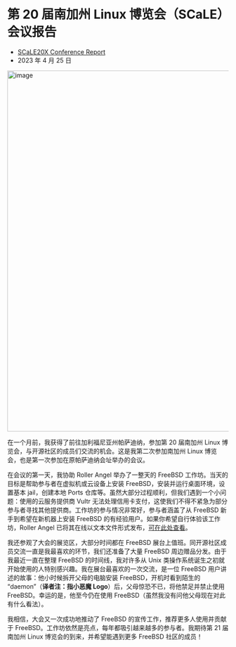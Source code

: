 # 第 20 届南加州 Linux 博览会（SCaLE）会议报告

- [SCaLE20X Conference Report](https://freebsdfoundation.org/blog/scale20x-conference-report/)
- 2023 年 4 月 25 日

<img width="1024" height="821" alt="image" src="https://github.com/user-attachments/assets/dd672bc0-a968-4cc0-b385-c45d59aebb77" />


在一个月前，我获得了前往加利福尼亚州帕萨迪纳，参加第 20 届南加州 Linux 博览会，与开源社区的成员们交流的机会。这是我第二次参加南加州 Linux 博览会，也是第一次参加在原帕萨迪纳会址举办的会议。

在会议的第一天，我协助 Roller Angel 举办了一整天的 FreeBSD 工作坊。当天的目标是帮助参与者在虚拟机或云设备上安装 FreeBSD，安装并运行桌面环境，设置基本 jail，创建本地 Ports 仓库等。虽然大部分过程顺利，但我们遇到一个小问题：使用的云服务提供商 Vultr 无法处理信用卡支付，这使我们不得不紧急为部分参与者寻找其他提供商。工作坊的参与情况非常好，参与者涵盖了从 FreeBSD 新手到希望在新机器上安装 FreeBSD 的有经验用户。如果你希望自行体验该工作坊，Roller Angel 已将其在线以文本文件形式发布，[可在此处查看](https://github.com/possnfiffer/bsd-pw/blob/gh-pages/docs/Intro_to_FreeBSD_Workshop.md)。

我还参观了大会的展览区，大部分时间都在 FreeBSD 展台上值班。同开源社区成员交流一直是我最喜欢的环节，我们还准备了大量 FreeBSD 周边赠品分发。由于我最近一直在整理 FreeBSD 的时间线，我对许多从 Unix 类操作系统诞生之初就开始使用的人特别感兴趣。我在展台最喜欢的一次交流，是一位 FreeBSD 用户讲述的故事：他小时候拆开父母的电脑安装 FreeBSD，开机时看到陌生的 “daemon”（**译者注：指小恶魔 Logo**）后，父母惊恐不已，将他禁足并禁止使用 FreeBSD。幸运的是，他至今仍在使用 FreeBSD（虽然我没有问他父母现在对此有什么看法）。

我相信，大会又一次成功地推动了 FreeBSD 的宣传工作，推荐更多人使用并贡献于 FreeBSD。工作坊依然是亮点，每年都吸引越来越多的参与者。我期待第 21 届南加州 Linux 博览会的到来，并希望能遇到更多 FreeBSD 社区的成员！
